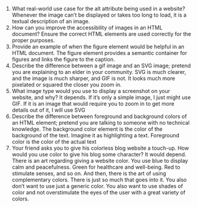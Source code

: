1.	What real-world use case for the alt attribute being used in a website? Whenever the image can’t be displayed or takes too long to load, it is a textual description of an image.
2.	How can you improve the accessibility of images in an HTML document? Ensure the correct HTML elements are used correctly for the proper purposes.
3.	Provide an example of when the figure element would be helpful in an HTML document. The figure element provides a semantic container for figures and links the figure to the caption.
4.	Describe the difference between a gif image and an SVG image; pretend you are explaining to an elder in your community. SVG is much clearer, and the image is much sharper, and GIF is not. It looks much more pixelated or squared the closer you zoom in.
5.	What image type would you use to display a screenshot on your website, and why? It depends. If it’s only a simple image, I just might use GIF. If it is an image that would require you to zoom in to get more details out of it, I will use SVG
6.	Describe the difference between foreground and background colors of an HTML element; pretend you are talking to someone with no technical knowledge. The background color element is the color of the background of the text. Imagine it as highlighting a text. Foreground color is the color of the actual text
7.	Your friend asks you to give his colorless blog website a touch-up. How would you use color to give his blog some character? It would depend. There is an art regarding giving a website color. You use blue to display calm and peacefulness. Green for healthcare and well-being. Red to stimulate senses, and so on. And then, there is the art of using complementary colors. There is just so much that goes into it. You also don’t want to use just a generic color. You also want to use shades of color and not overstimulate the eyes of the user with a great variety of colors.
